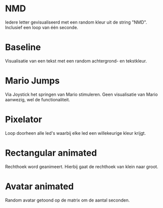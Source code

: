 # NMD

Iedere letter gevisualiseerd met een random kleur uit de string "NMD". Inclusief een loop van één seconde. 

# Baseline

Visualisatie van een tekst met een random achtergrond- en tekstkleur.

# Mario Jumps

Via Joystick het springen van Mario stimuleren. Geen visualisatie van Mario aanwezig, wel de functionaliteit.

# Pixelator

Loop doorheen alle led's waarbij elke led een willekeurige kleur krijgt. 

# Rectangular animated

Rechthoek word geanimeert. Hierbij gaat de rechthoek van klein naar groot.

# Avatar animated

Random avatar getoond op de matrix om de aantal seconden.